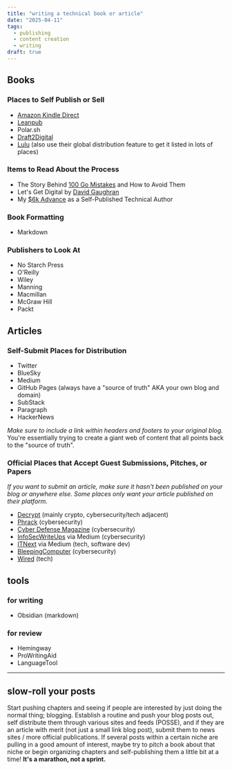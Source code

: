 ```yaml
---
title: "writing a technical book or article"
date: "2025-04-11"
tags:
  - publishing
  - content creation
  - writing
draft: true
---
```


## Books

### Places to Self Publish or Sell

- [Amazon Kindle Direct](https://kdp.amazon.com/en_US/)
- [Leanpub](https://leanpub.com)
- Polar.sh
- [Draft2Digital](https://www.draft2digital.com)
- [Lulu](https://www.lulu.com) (also use their global distribution feature to get it listed in lots of places)

### Items to Read About the Process

- The Story Behind [100 Go Mistakes](https://www.thecoder.cafe/p/100-go-mistakes) and How to Avoid Them
- Let's Get Digital by [David Gaughran](https://davidgaughran.com/books/lets-get-digital-how-to-self-publish/)
- My [$6k Advance](https://mtlynch.io/my-6k-advance/) as a Self-Published Technical Author

### Book Formatting

- Markdown

### Publishers to Look At

- No Starch Press
- O'Reilly
- Wiley
- Manning
- Macmillan
- McGraw Hill
- Packt

## Articles

### Self-Submit Places for Distribution

- Twitter
- BlueSky
- Medium
- GitHub Pages (always have a "source of truth" AKA your own blog and domain)
- SubStack
- Paragraph
- HackerNews

_Make sure to include a link within headers and footers to your original blog._ You're essentially trying to create a giant web of content that all points back to the "source of truth".

### Official Places that Accept Guest Submissions, Pitches, or Papers

_If you want to submit an article, make sure it hasn't been published on your blog or anywhere else. Some places only want your article published on their platform._

- [Decrypt](https://decrypt.co/writing-guest-opinion-pieces-for-decrypt) (mainly crypto, cybersecurity/tech adjacent)
- [Phrack](https://phrack.org) (cybersecurity)
- [Cyber Defense Magazine](https://www.cyberdefensemagazine.com/magazine/write-for-us/) (cybersecurity)
- [InfoSecWriteUps](https://infosecwriteups.com/submission-guidelines-3952000f119) via Medium (cybersecurity)
- [ITNext](https://itnext.io/write-for-itnext-4dea1fd3adf) via Medium (tech, software dev)
- [BleepingComputer](https://www.bleepingcomputer.com/write-for-bleepingcomputer/) (cybersecurity)
- [Wired](https://www.wired.com/about/how-to-pitch-stories-to-wired/) (tech)

## tools

### for writing

- Obsidian (markdown)

### for review

- Hemingway
- ProWritingAid
- LanguageTool

---

## slow-roll your posts

Start pushing chapters and seeing if people are interested by just doing the normal thing; blogging. Establish a routine and push your blog posts out, self distribute them through various sites and feeds (POSSE), and if they are an article with merit (not just a small link blog post), submit them to news sites / more official publications. If several posts within a certain niche are pulling in a good amount of interest, maybe try to pitch a book about that niche or begin organizing chapters and self-publishing them a little bit at a time! **It's a marathon, not a sprint.** 